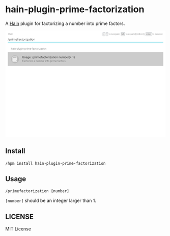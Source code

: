 # hain-plugin-prime-factorization

A [Hain](https://github.com/appetizermonster/hain) plugin for factorizing a number into prime factors.

![](screenshot.gif)


## Install

```
/hpm install hain-plugin-prime-factorization
```


## Usage

```
/primefactorization [number]
```

```[number]``` should be an integer larger than 1.


## LICENSE

MIT License
